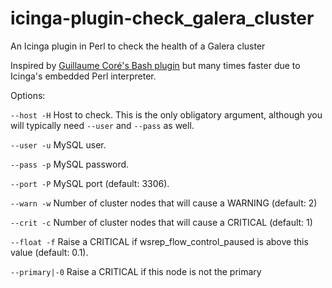icinga-plugin-check_galera_cluster
=======================================

An Icinga plugin in Perl to check the health of a Galera cluster

Inspired by [Guillaume Coré's Bash
plugin](https://github.com/fridim/nagios-plugin-check_galera_cluster)
but many times faster due to Icinga's embedded Perl interpreter.

Options:

  `--host -H`
    Host to check. This is the only obligatory argument, although you will
    typically need `--user` and `--pass` as well.

  `--user -u`
    MySQL user.

  `--pass -p`
    MySQL password.

  `--port -P`
    MySQL port (default: 3306).

  `--warn -w`
    Number of cluster nodes that will cause a WARNING (default: 2)

  `--crit -c`
    Number of cluster nodes that will cause a CRITICAL (default: 1)

  `--float -f`
    Raise a CRITICAL if wsrep_flow_control_paused is above this value (default: 0.1).

  `--primary|-0`
    Raise a CRITICAL if this node is not the primary

